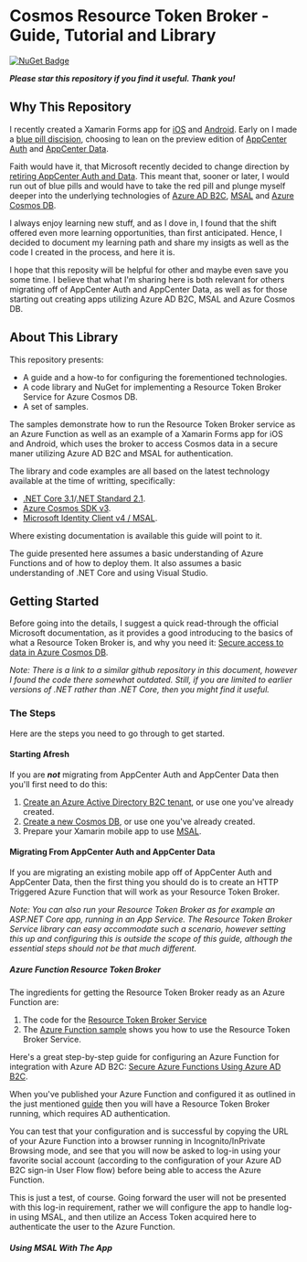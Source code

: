# Cosmos Resource Token Broker - Guide, Tutorial and Library

[![NuGet Badge](https://buildstats.info/nuget/Plugin.SegmentedControl.Netstandard)](https://www.nuget.org/packages/Plugin.SegmentedControl.Netstandard/)

***Please star this repository if you find it useful. Thank you!***

## Why This Repository

I recently created a Xamarin Forms app for [iOS](https://apps.apple.com/us/app/1iveowl-expenses/id1457905006) and [Android](https://play.google.com/store/apps/details?id=com.x1iveowl.myeasyexpense). Early on I made a [blue pill discision](https://en.wikipedia.org/wiki/Red_pill_and_blue_pill), choosing to lean on the preview edition of [AppCenter Auth](https://docs.microsoft.com/en-us/appcenter/auth/#how-auth-works) and [AppCenter Data](https://docs.microsoft.com/en-us/appcenter/data/).

Faith would have it, that Microsoft recently decided to change direction by [retiring AppCenter Auth and Data](https://devblogs.microsoft.com/appcenter/app-center-mbaas-retirement/). This meant that, sooner or later, I would run out of blue pills and would have to take the red pill and plunge myself deeper into the underlying technologies of [Azure AD B2C](https://docs.microsoft.com/en-us/azure/active-directory-b2c/overview), [MSAL](https://docs.microsoft.com/en-us/azure/active-directory/develop/msal-overview) and [Azure Cosmos DB](https://docs.microsoft.com/en-us/azure/cosmos-db/introduction).

I always enjoy learning new stuff, and as I dove in, I found that the shift offered even more learning opportunities, than first anticipated. Hence, I decided to document my learning path and share my insigts as well as the code I created in the process, and here it is.

I hope that this reposity will be helpful for other and maybe even save you some time. I believe that what I'm sharing here is both relevant for others migrating off of AppCenter Auth and AppCenter Data, as well as for those starting out creating apps utilizing Azure AD B2C, MSAL and Azure Cosmos DB.

## About This Library

This repository presents:

- A guide and a how-to for configuring the forementioned technologies.
- A code library and NuGet for implementing a Resource Token Broker Service for Azure Cosmos DB.
- A set of samples.

The samples demonstrate how to run the Resource Token Broker service as an Azure Function as well as an example of a Xamarin Forms app for iOS and Android, which uses the broker to access Cosmos data in a secure maner utilizing Azure AD B2C and MSAL for authentication.

The library and code examples are all based on the latest technology available at the time of writting, specifically:

- [.NET Core 3.1](https://devblogs.microsoft.com/dotnet/announcing-net-core-3-1/)/[.NET Standard 2.1](https://devblogs.microsoft.com/dotnet/announcing-net-standard-2-1/).
- [Azure Cosmos SDK v3](https://azure.microsoft.com/en-us/blog/new-for-developers-azure-cosmos-db-net-sdk-v3-now-available/).
- [Microsoft Identity Client v4 / MSAL](https://github.com/AzureAD/microsoft-authentication-library-for-dotnet/wiki/msal-net-4). 

Where existing documentation is available this guide will point to it.

The guide presented here assumes a basic understanding of Azure Functions and of how to deploy them. It also assumes a basic understanding of .NET Core and using Visual Studio.

## Getting Started

Before going into the details, I suggest a quick read-through the official Microsoft documentation, as it provides a good introducing to the basics of what a Resource Token Broker is, and why you need it: [Secure access to data in Azure Cosmos DB](https://docs.microsoft.com/en-us/azure/cosmos-db/secure-access-to-data). 

*Note: There is a link to a similar github repository in this document, however I found the code there somewhat outdated. Still, if you are limited to earlier versions of .NET rather than .NET Core, then you might find it useful.*

### The Steps

Here are the steps you need to go through to get started.

#### Starting Afresh

If you are ***not*** migrating from AppCenter Auth and AppCenter Data then you'll first need to do this:

1. [Create an Azure Active Directory B2C tenant](https://docs.microsoft.com/en-us/azure/active-directory-b2c/tutorial-create-tenant), or use one you've already created.
2. [Create a new Cosmos DB](https://docs.microsoft.com/bs-latn-ba/azure/cosmos-db/create-cosmosdb-resources-portal), or use one you've already created.
3. Prepare your Xamarin mobile app to use [MSAL](https://github.com/Azure-Samples/active-directory-xamarin-native-v2).


#### Migrating From AppCenter Auth and AppCenter Data

If you are migrating an existing mobile app off of AppCenter Auth and AppCenter Data, then the first thing you should do is to create an HTTP Triggered Azure Function that will work as your Resource Token Broker. 

*Note: You can also run your Resource Token Broker as for example an ASP.NET Core app, running in an App Service. The Resource Token Broker Service library can easy accommodate such a scenario, however setting this up and configuring this is outside the scope of this guide, although the essential steps should not be that much different.*


##### Azure Function Resource Token Broker

The ingredients for getting the Resource Token Broker ready as an Azure Function are:

1.  The code for the [Resource Token Broker Service](https://github.com/1iveowl/CosmosResourceTokenBroker/tree/master/src/main/CosmosResourceTokenBroker) 
2.  The [Azure Function sample](https://github.com/1iveowl/CosmosResourceTokenBroker/tree/master/src/sample/broker/AzureFunction.Broker) shows you how to use the Resource Token Broker Service. 

Here's a great step-by-step guide for configuring an Azure Function for integration with Azure AD B2C: [Secure Azure Functions Using Azure AD B2C](https://medium.com/@ravindraa/secure-azure-functions-using-azure-ad-b2c-986e4ad07c6c). 


When you've published your Azure Function and configured it as outlined in the just mentioned [guide](https://medium.com/@ravindraa/secure-azure-functions-using-azure-ad-b2c-986e4ad07c6c) then you will have a Resource Token Broker running, which requires AD authentication. 

You can test that your configuration and is successful by copying the URL of your Azure Function into a browser running in Incognito/InPrivate Browsing mode, and see that you will now be asked to log-in using your favorite social account (according to the configuration of your Azure AD B2C sign-in User Flow flow) before being able to access the Azure Function. 

This is just a test, of course. Going forward the user will not be presented with this log-in requirement, rather we will configure the app to handle log-in using MSAL, and then utilize an Access Token acquired here to authenticate the user to the Azure Function. 


##### Using MSAL With The App

